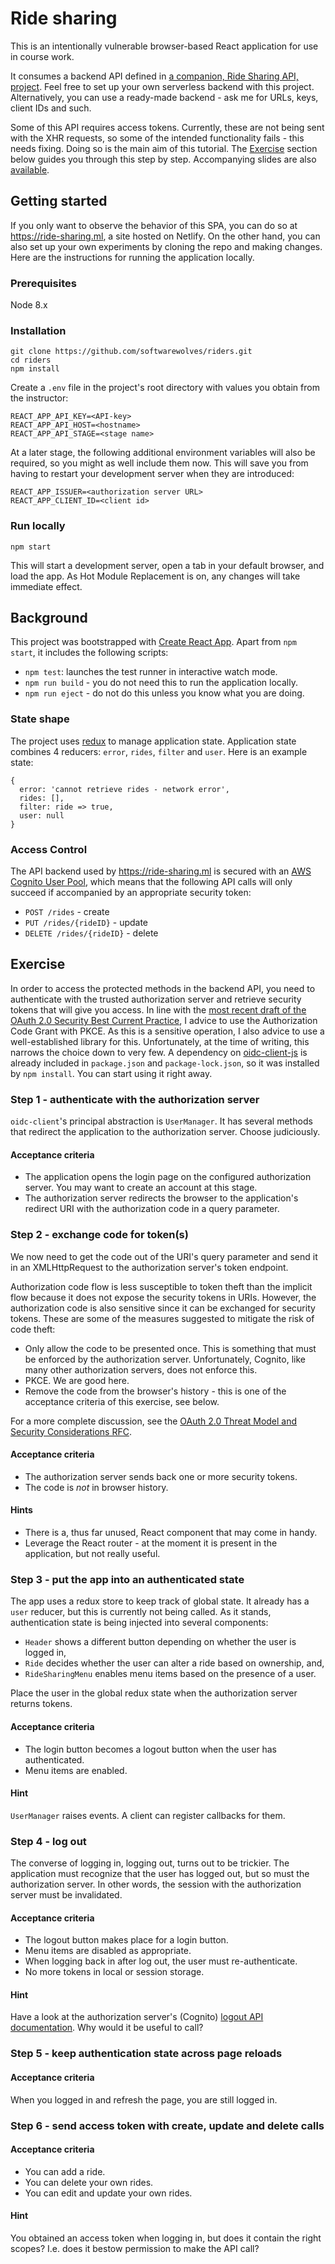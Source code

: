# Ride sharing

This is an intentionally vulnerable browser-based React application for use in course work.

It consumes a backend API defined in [a companion, Ride Sharing API, project](https://github.com/JohanPeeters/rides-api). Feel free to set up your own serverless backend with this project. Alternatively, you can use a ready-made backend - ask me for URLs, keys, client IDs and such.

Some of this API requires access tokens. Currently, these are not being sent with the XHR requests, so some of the intended functionality fails - this needs fixing. Doing so is the main aim of this tutorial. The [Exercise](#Exercise) section below guides you through this step by step. Accompanying slides are also [available](https://docs.google.com/presentation/d/e/2PACX-1vT5km2T16hiKHG46G-sBz6G6xyH60vgJBUDK3QyhWqFMaccloSv_kFLE-wjG46iiiRYoTYh-UinvQhD/pub?start=false&loop=false&delayms=3000).

## Getting started

If you only want to observe the behavior of this SPA, you can do so at https://ride-sharing.ml, a site hosted on Netlify. On the other hand, you can also set up your own experiments by cloning the repo and making changes. Here are the instructions for running the application locally.

### Prerequisites

Node 8.x

### Installation

```
git clone https://github.com/softwarewolves/riders.git  
cd riders
npm install
```

Create a `.env` file in the project's root directory with values you obtain from the instructor:

```
REACT_APP_API_KEY=<API-key>
REACT_APP_API_HOST=<hostname>
REACT_APP_API_STAGE=<stage name>
```

At a later stage, the following additional environment variables will also be required, so you might as well include them now. This will save you from having to restart your development server when they are introduced:

```
REACT_APP_ISSUER=<authorization server URL>
REACT_APP_CLIENT_ID=<client id>
```

### Run locally

`npm start`

This will start a development server, open a tab in your default browser, and load the app. As Hot Module Replacement is on, any changes will take immediate effect.

## Background

This project was bootstrapped with [Create React App](https://github.com/facebook/create-react-app). Apart from `npm start`, it includes the following scripts:

* `npm test`: launches the test runner in interactive watch mode.
* `npm run build` - you do not need this to run the application locally.
* `npm run eject` - do not do this unless you know what you are doing.

### State shape

The project uses [redux](https://redux.js.org/) to manage application state. Application state combines 4 reducers: `error`, `rides`, `filter` and `user`.
Here is an example state:

```
{
  error: 'cannot retrieve rides - network error',
  rides: [],
  filter: ride => true,
  user: null
}
```

### Access Control

The API backend used by https://ride-sharing.ml is secured with an [AWS Cognito User Pool](https://docs.aws.amazon.com/cognito), which means that the following API calls will only succeed if accompanied by an appropriate security token:
* `POST /rides` - create
* `PUT /rides/{rideID}` - update
* `DELETE /rides/{rideID}` - delete

## Exercise

In order to access the protected methods in the backend API, you need to authenticate with the trusted authorization server and retrieve security tokens that will give you access. In line with the [most recent draft of the OAuth 2.0 Security Best Current Practice](https://tools.ietf.org/html/draft-ietf-oauth-security-topics-12), I advice to use the Authorization Code Grant with PKCE. As this is a sensitive operation, I also advice to use a well-established library for this. Unfortunately, at the time of writing, this narrows the choice down to very few. A dependency on [oidc-client-js](https://github.com/IdentityModel/oidc-client-js) is already included in `package.json` and `package-lock.json`, so it was installed by `npm install`. You can start using it right away.

### Step 1 - authenticate with the authorization server

`oidc-client`'s principal abstraction is `UserManager`. It has several methods that redirect the application to the authorization server. Choose judiciously.

#### Acceptance criteria
* The application opens the login page on the configured authorization server. You may want to create an account at this stage.
* The authorization server redirects the browser to the application's redirect URI with the authorization code in a query parameter.

### Step 2 - exchange code for token(s)

We now need to get the code out of the URI's query parameter and send it in an XMLHttpRequest to the authorization server's token endpoint.

Authorization code flow is less susceptible to token theft than the implicit flow because it does not expose the security tokens in URIs. However, the authorization code is also sensitive since it can be exchanged for security tokens. These are some of the measures suggested to mitigate the risk of code theft:
* Only allow the code to be presented once. This is something that must be enforced by the authorization server. Unfortunately, Cognito, like many other authorization servers, does not enforce this.
* PKCE. We are good here.
* Remove the code from the browser's history - this is one of the acceptance criteria of this exercise, see below.

For a more complete discussion, see the [OAuth 2.0 Threat Model and Security Considerations RFC](https://tools.ietf.org/html/rfc6819).

#### Acceptance criteria
* The authorization server sends back one or more security tokens.
* The code is *not* in browser history.

#### Hints
* There is a, thus far unused, React component that may come in handy.
* Leverage the React router - at the moment it is present in the application, but not really useful.

### Step 3 - put the app into an authenticated state

The app uses a redux store to keep track of global state. It already has a `user` reducer, but this is currently not being called. As it stands, authentication state is being injected into several components:
* `Header` shows a different button depending on whether the user is logged in,
* `Ride` decides whether the user can alter a ride based on ownership, and,
* `RideSharingMenu` enables menu items based on the presence of a user.

Place the user in the global redux state when the authorization server returns tokens.

#### Acceptance criteria
* The login button becomes a logout button when the user has authenticated.
* Menu items are enabled.

#### Hint
`UserManager` raises events. A client can register callbacks for them.

### Step 4 - log out

The converse of logging in, logging out, turns out to be trickier. The application must recognize that the user has logged out, but so must the authorization server. In other words, the session with the authorization server must be invalidated.

#### Acceptance criteria
* The logout button makes place for a login button.
* Menu items are disabled as appropriate.
* When logging back in after log out, the user must re-authenticate.
* No more tokens in local or session storage.

#### Hint
Have a look at the authorization server's (Cognito) [logout API documentation](https://docs.aws.amazon.com/cognito/latest/developerguide/logout-endpoint.html). Why would it be useful to call?

### Step 5 - keep authentication state across page reloads

#### Acceptance criteria
When you logged in and refresh the page, you are still logged in.

### Step 6 - send access token with create, update and delete calls

#### Acceptance criteria
* You can add a ride.
* You can delete your own rides.
* You can edit and update your own rides.

#### Hint
You obtained an access token when logging in, but does it contain the right scopes? I.e. does it bestow permission to make the API call?
